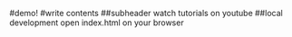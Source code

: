 #demo!
#write contents
##subheader
watch tutorials on youtube
##local development
open index.html on your browser